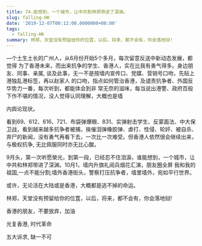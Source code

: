 ```yaml
---
title: 74.能想到，一个城市，让中共和林郑带进了深渊。
slug: falling-HK
date: '2019-12-07T00:12:00.0000000+08:00'
tags:
  - falling-HK
summary: 林郑，天堂没有预留给你的位罝，以后，将来，都不会有，你会落地狱!
---
```

―个土生土长的广州人，从6月份开始5个多月，每次留意反送中新动态发展，都觉得 为了香港未来，而出来抗争的学生、香港人，实在比我有勇气得多。身边朋友、同事、亲属, 谈及此事，无一不是按墙内宣传口、党媒、营销号口吻，先贴上港独乱港标签，再以赵家人 的口吻，指点如何管治香港，及谴责抗争者、外国反华势力一番，每次听到，都能体会到非 常无奈的滋味，每当说出港警、政府百般下作不堪的情况，没人觉得认同理解，大概也是墙 

内舆论现状。



看到69、612、616、721、布袋弹爆眼、831、实弹射击学生、反蒙面法、中大保卫战，看到越来越多抗争者被捕，挨催泪弹橡胶弹、虐打、性侵、轮奸、被自杀、弃尸的新闻，没有勇气再看下去，一次比一次难受。但香港人依然很会继续出来，与极权抗争, 无比佩服同时亦无比心酸。



9月头，第一次听愿榮光，到第一段，已经忍不住泪淚，谁能想到，一个城市，让中共和林郑带进了深渊。10月1，墙内升旗礼阅兵烟花汇演，朋友圈全屏 我和我的祖国,一点不能分割;墙外香港街头，警察打压抗争者，墙里墙外，宛如平行世界。 



或许，无论活在大陆或是香港，大概都是逃不掉的命运。



林郑，天堂没有预留给你的位罝，以后，将来，都不会有，你会落地狱!

香港的朋友，不要放弃，加油 



光复香港, 时代革命

五大诉求, 缺一不可
